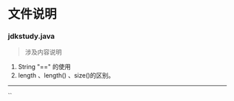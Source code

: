 # 文件说明

### jdkstudy.java
>  涉及内容说明
1. String "==" 的使用
2. length 、length() 、size()的区别。




***



``